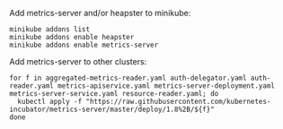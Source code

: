 Add metrics-server and/or heapster to minikube:

```shell
minikube addons list
minikube addons enable heapster
minikube addons enable metrics-server
```

Add metrics-server to other clusters:

```shell
for f in aggregated-metrics-reader.yaml auth-delegator.yaml auth-reader.yaml metrics-apiservice.yaml metrics-server-deployment.yaml metrics-server-service.yaml resource-reader.yaml; do
  kubectl apply -f "https://raw.githubusercontent.com/kubernetes-incubator/metrics-server/master/deploy/1.8%2B/${f}"
done
```
